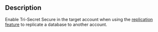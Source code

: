 ## Description

Enable Tri-Secret Secure in the target account when using the [replication feature](https://docs.snowflake.com/en/user-guide/database-replication-config.html) to replicate a database to another account.
